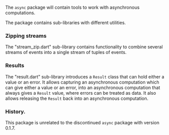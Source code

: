 The `async` package will contain tools to work with asynchronous computations.

The package contains sub-libraries with different utilities.

### Zipping streams

The "stream_zip.dart" sub-library contains functionality
to combine several streams of events into a single stream of tuples of events.

### Results
The "result.dart" sub-library introduces a `Result` class that can hold either
a value or an error.
It allows capturing an asynchronous computation which can give either a value
or an error, into an asynchronous computation that always gives a `Result`
value, where errors can be treated as data.
It also allows releasing the `Result` back into an asynchronous computation.

### History.
This package is unrelated to the discontinued `async` package with version 0.1.7.
